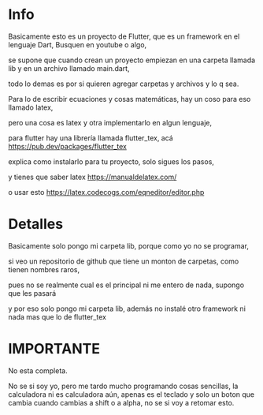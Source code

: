 # Info
Basicamente esto es un proyecto de Flutter, que es un framework en el lenguaje Dart, Busquen en youtube o algo,

se supone que cuando crean un proyecto empiezan en una carpeta llamada lib y en un archivo llamado main.dart, 

todo lo demas es por si quieren agregar carpetas y archivos y lo q sea.

Para lo de escribir ecuaciones y cosas matemáticas, hay un coso para eso llamado latex, 

pero una cosa es latex y otra implementarlo en algun lenguaje, 

para flutter hay una librería llamada flutter_tex, acá https://pub.dev/packages/flutter_tex

explica como instalarlo para tu proyecto, solo sigues los pasos, 

y tienes que saber latex https://manualdelatex.com/

o usar esto https://latex.codecogs.com/eqneditor/editor.php

# Detalles

Basicamente solo pongo mi carpeta lib, porque como yo no se programar, 

si veo un repositorio de github que tiene un monton de carpetas, como tienen nombres raros,

pues no se realmente cual es el principal ni me entero de nada, supongo que les pasará 

y por eso solo pongo mi carpeta lib, además no instalé otro framework ni nada mas que lo de flutter_tex

# IMPORTANTE

No esta completa.

No se si soy yo, pero me tardo mucho programando cosas sencillas, la calculadora ni es calculadora aún, apenas es el teclado y solo un boton que cambia cuando cambias a shift o a alpha, no se si voy a retomar esto.
